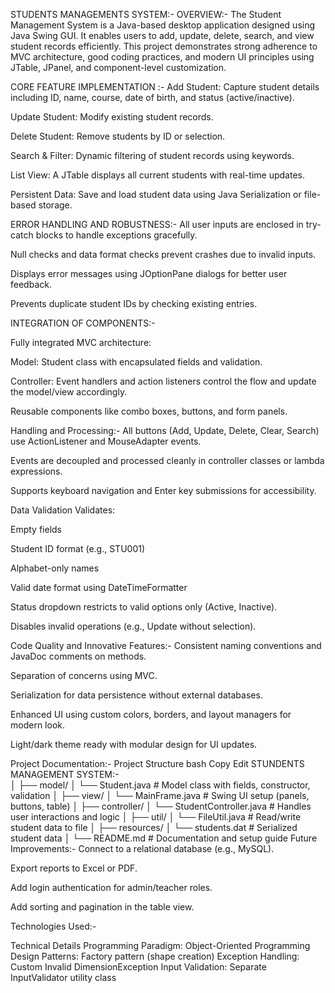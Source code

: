 STUDENTS MANAGEMENTS SYSTEM:-
  OVERVIEW:-
The Student Management System is a Java-based desktop application designed using Java Swing GUI. It enables users to add, update, delete, search, and view student records efficiently. This project demonstrates strong adherence to MVC architecture, good coding practices, and modern UI principles using JTable, JPanel, and component-level customization.

  CORE FEATURE IMPLEMENTATION :-
Add Student: Capture student details including ID, name, course, date of birth, and status (active/inactive).

Update Student: Modify existing student records.

Delete Student: Remove students by ID or selection.

Search & Filter: Dynamic filtering of student records using keywords.

List View: A JTable displays all current students with real-time updates.

Persistent Data: Save and load student data using Java Serialization or file-based storage.

 ERROR HANDLING AND ROBUSTNESS:-
All user inputs are enclosed in try-catch blocks to handle exceptions gracefully.

Null checks and data format checks prevent crashes due to invalid inputs.

Displays error messages using JOptionPane dialogs for better user feedback.

Prevents duplicate student IDs by checking existing entries.

 INTEGRATION OF COMPONENTS:-

Fully integrated MVC architecture:

Model: Student class with encapsulated fields and validation.

Controller: Event handlers and action listeners control the flow and update the model/view accordingly.

Reusable components like combo boxes, buttons, and form panels.

Handling and Processing:-
All buttons (Add, Update, Delete, Clear, Search) use ActionListener and MouseAdapter events.

Events are decoupled and processed cleanly in controller classes or lambda expressions.

Supports keyboard navigation and Enter key submissions for accessibility.


Data Validation 
Validates:

Empty fields

Student ID format (e.g., STU001)

Alphabet-only names

Valid date format using DateTimeFormatter

Status dropdown restricts to valid options only (Active, Inactive).

Disables invalid operations (e.g., Update without selection).

Code Quality and Innovative Features:-
Consistent naming conventions and JavaDoc comments on methods.

Separation of concerns using MVC.

Serialization for data persistence without external databases.

Enhanced UI using custom colors, borders, and layout managers for modern look.

Light/dark theme ready with modular design for UI updates.

Project Documentation:-
Project Structure
bash
Copy
Edit
 STUNDENTS MANAGEMENT SYSTEM:-           
│
├── model/
│   └── Student.java               # Model class with fields, constructor, validation
│
├── view/
│   └── MainFrame.java            # Swing UI setup (panels, buttons, table)
│
├── controller/
│   └── StudentController.java    # Handles user interactions and logic
│
├── util/
│   └── FileUtil.java             # Read/write student data to file
│
├── resources/
│   └── students.dat              # Serialized student data
│
└── README.md                     # Documentation and setup guide
Future Improvements:-
Connect to a relational database (e.g., MySQL).

Export reports to Excel or PDF.

Add login authentication for admin/teacher roles.

Add sorting and pagination in the table view.

 Technologies Used:-

 Technical Details
Programming Paradigm: Object-Oriented Programming
Design Patterns: Factory pattern (shape creation)
Exception Handling: Custom Invalid DimensionException
Input Validation: Separate InputValidator utility class
